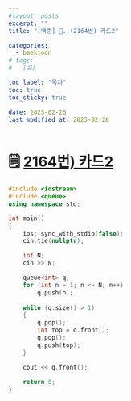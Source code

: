 ```yaml
---
#layout: posts
excerpt: ""
title: "[백준] 📂. (2164번) 카드2"

categories:
  - baekjoon
# tags:
#   [큐]

toc_label: "목차"
toc: true
toc_sticky: true

date: 2023-02-26
last_modified_at: 2023-02-26
---
```


# 🗒️ [2164번) 카드2](https://www.acmicpc.net/problem/2164)

```cpp
#include <iostream>
#include <queue>
using namespace std;

int main()
{
	ios::sync_with_stdio(false);
	cin.tie(nullptr);

	int N;
	cin >> N;

	queue<int> q;
	for (int n = 1; n <= N; n++)
		q.push(n);
	
	while (q.size() > 1)
	{
		q.pop();
		int top = q.front();
		q.pop();
		q.push(top);
	}

	cout << q.front();
	
	return 0;
}
```